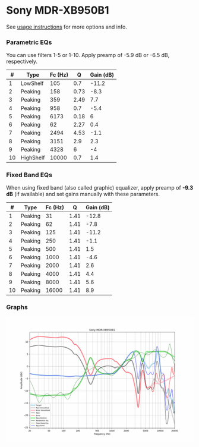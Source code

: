 # Sony MDR-XB950B1
See [usage instructions](https://github.com/jaakkopasanen/AutoEq#usage) for more options and info.

### Parametric EQs
You can use filters 1-5 or 1-10. Apply preamp of -5.9 dB or -6.5 dB, respectively.

|   # | Type      |   Fc (Hz) |    Q |   Gain (dB) |
|-----|-----------|-----------|------|-------------|
|   1 | LowShelf  |       105 | 0.7  |       -11.2 |
|   2 | Peaking   |       158 | 0.73 |        -8.3 |
|   3 | Peaking   |       359 | 2.49 |         7.7 |
|   4 | Peaking   |       958 | 0.7  |        -5.4 |
|   5 | Peaking   |      6173 | 0.18 |         6   |
|   6 | Peaking   |        62 | 2.27 |         0.4 |
|   7 | Peaking   |      2494 | 4.53 |        -1.1 |
|   8 | Peaking   |      3151 | 2.9  |         2.3 |
|   9 | Peaking   |      4328 | 6    |        -4   |
|  10 | HighShelf |     10000 | 0.7  |         1.4 |

### Fixed Band EQs
When using fixed band (also called graphic) equalizer, apply preamp of **-9.3 dB** (if available) and set gains manually with these parameters.

|   # | Type    |   Fc (Hz) |    Q |   Gain (dB) |
|-----|---------|-----------|------|-------------|
|   1 | Peaking |        31 | 1.41 |       -12.8 |
|   2 | Peaking |        62 | 1.41 |        -7.8 |
|   3 | Peaking |       125 | 1.41 |       -11.2 |
|   4 | Peaking |       250 | 1.41 |        -1.1 |
|   5 | Peaking |       500 | 1.41 |         1.5 |
|   6 | Peaking |      1000 | 1.41 |        -4.6 |
|   7 | Peaking |      2000 | 1.41 |         2.6 |
|   8 | Peaking |      4000 | 1.41 |         4.4 |
|   9 | Peaking |      8000 | 1.41 |         5.6 |
|  10 | Peaking |     16000 | 1.41 |         8.9 |

### Graphs
![](./Sony%20MDR-XB950B1.png)
